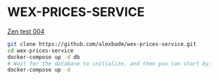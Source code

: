 # WEX-PRICES-SERVICE

[Zen test 004](http://telegra.ph/Zen-test-004-03-30)

```sh
git clone https://github.com/alexbadm/wex-prices-service.git
cd wex-prices-service
docker-compose up -d db
# Wait for the database to initialize, and then you can start by:
docker-compose up -d
```
